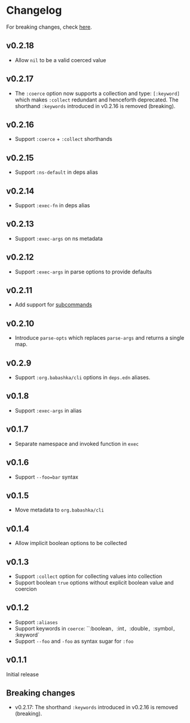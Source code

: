 # Changelog

For breaking changes, check [here](#breaking-changes).

## v0.2.18

- Allow `nil` to be a valid coerced value

## v0.2.17

- The `:coerce` option now supports a collection and type: `[:keyword]` which
  makes `:collect` redundant and henceforth deprecated. The shorthand
  `:keywords` introduced in v0.2.16 is removed (breaking).

## v0.2.16

- Support `:coerce` + `:collect` shorthands

## v0.2.15

- Support `:ns-default` in deps alias

## v0.2.14

- Support `:exec-fn` in deps alias

## v0.2.13

- Support `:exec-args` on ns metadata

## v0.2.12

- Support `:exec-args` in parse options to provide defaults

## v0.2.11

- Add support for [subcommands](https://github.com/babashka/cli#subcommands)

## v0.2.10

- Introduce `parse-opts` which replaces `parse-args` and returns a single map.

## v0.2.9

- Support `:org.babashka/cli` options in `deps.edn` aliases.

## v0.1.8

- Support `:exec-args` in alias

## v0.1.7

- Separate namespace and invoked function in `exec`

## v0.1.6

- Support `--foo=bar` syntax

## v0.1.5

- Move metadata to `org.babashka/cli`

## v0.1.4

- Allow implicit boolean options to be collected

## v0.1.3

- Support `:collect` option for collecting values into collection
- Support boolean `true` options without explicit boolean value and coercion

## v0.1.2

- Support `:aliases`
- Support keywords in `coerce`: ``:boolean`, `:int`, `:double`, `:symbol`, `:keyword`
- Support `--foo` and `-foo` as syntax sugar for `:foo`

## v0.1.1

Initial release

## Breaking changes

- v0.2.17: The shorthand `:keywords` introduced in v0.2.16 is removed
  (breaking).
